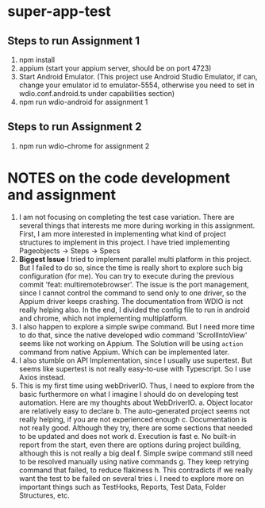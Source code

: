 # super-app-test

## Steps to run Assignment 1
1. npm install
2. appium (start your appium server, should be on port 4723)
3. Start Android Emulator. (This project use Android Studio Emulator, if can, change your emulator id to emulator-5554, otherwise you need to set in wdio.conf.android.ts under capabilities section)
4. npm run wdio-android for assignment 1

## Steps to run Assignment 2
1. npm run wdio-chrome for assignment 2


# NOTES on the code development and assignment

1. I am not focusing on completing the test case variation. There are several things that interests me more during working in this assignment. First, I am more interested in implementing what kind of project structures to implement in this project. I have tried implementing Pageobjects -> Steps -> Specs
2. **Biggest Issue** I tried to implement parallel multi platform in this project. But I failed to do so, since the time is really short to explore such big configuration (for me). You can try to execute during the previous commit 'feat: multiremotebrowser'. The issue is the port management, since I cannot control the command to send only to one driver, so the Appium driver keeps crashing. The documentation from WDIO is not really helping also. In the end, I divided the config file to run in android and chrome, which not implementing multiplatform.
3. I also happen to explore a simple swipe command. But I need more time to do that, since the native developed wdio command 'ScrollIntoView' seems like not working on Appium. The Solution will be using `action` command from native Appium. Which can be implemented later.
4. I also stumble on API Implementation, since I usually use supertest. But seems like supertest is not really easy-to-use with Typescript. So I use Axios instead.
5. This is my first time using webDriverIO. Thus, I need to explore from the basic furthermore on what I imagine I should do on developing test automation. Here are my thoughts about WebDriverIO.
a. Object locator are relatively easy to declare
b. The auto-generated project seems not really helping, if you are not experienced enough
c. Documentation is not really good. Although they try, there are some sections that needed to be updated and does not work
d. Execution is fast
e. No built-in report from the start, even there are options during project building, although this is not really a big deal
f. Simple swipe command still need to be resolved manually using native commands
g. They keep retrying command that failed, to reduce flakiness
h. This contradicts if we really want the test to be failed on several tries
i. I need to explore more on important things such as TestHooks, Reports, Test Data, Folder Structures, etc.
